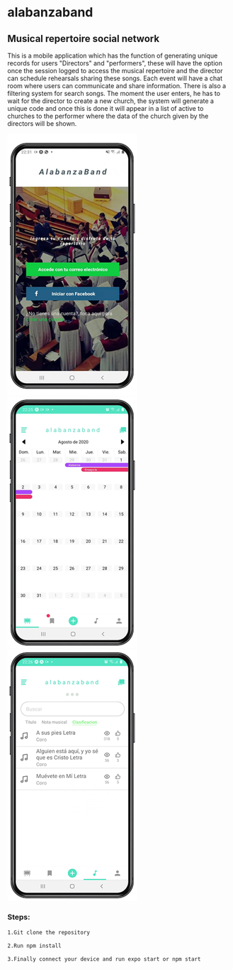 # alabanzaband
## Musical repertoire social network
<p>This is a mobile application which has the function of generating unique records for users "Directors" and "performers", these will have the option once the session  logged to access the musical repertoire and the director can schedule rehearsals sharing these songs. Each event will have a chat room where users can communicate and share information. There is also a filtering system for search songs. The moment the user enters, he has to wait for the director to create a new church, the system will generate a unique code and once this is done it will appear in a list of active to churches to the performer where the data of the church given by the directors will be shown.</p>


![logging](https://github.com/emajidev/alabanzaband/blob/master/sample.png)
![schedules events](https://github.com/emajidev/alabanzaband/blob/master/iphone.png)
![song filtering](https://github.com/emajidev/alabanzaband/blob/master/android.png)

### Steps:
```
1.Git clone the repository
```
```
2.Run npm install
```
```
3.Finally connect your device and run expo start or npm start 
```

